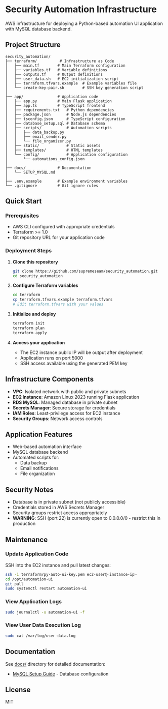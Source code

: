 # Security Automation Infrastructure

AWS infrastructure for deploying a Python-based automation UI application with MySQL database backend.

## Project Structure

```
security_automation/
├── terraform/          # Infrastructure as Code
│   ├── main.tf        # Main Terraform configuration
│   ├── variables.tf   # Variable definitions
│   ├── outputs.tf     # Output definitions
│   ├── user_data.sh   # EC2 initialization script
│   ├── terraform.tfvars.example  # Example variables file
│   └── create-key-pair.sh        # SSH key generation script
│
├── app/               # Application code
│   ├── app.py         # Main Flask application
│   ├── app.ts         # TypeScript frontend
│   ├── requirements.txt   # Python dependencies
│   ├── package.json       # Node.js dependencies
│   ├── tsconfig.json      # TypeScript configuration
│   ├── database_setup.sql # Database schema
│   ├── scripts/           # Automation scripts
│   │   ├── data_backup.py
│   │   ├── email_sender.py
│   │   └── file_organizer.py
│   ├── static/            # Static assets
│   ├── templates/         # HTML templates
│   └── config/            # Application configuration
│       └── automations_config.json
│
├── docs/              # Documentation
│   └── SETUP_MYSQL.md
│
├── .env.example       # Example environment variables
└── .gitignore         # Git ignore rules
```

## Quick Start

### Prerequisites
- AWS CLI configured with appropriate credentials
- Terraform >= 1.0
- Git repository URL for your application code

### Deployment Steps

1. **Clone this repository**
   ```bash
   git clone https://github.com/supremeseam/security_automation.git
   cd security_automation
   ```

2. **Configure Terraform variables**
   ```bash
   cd terraform
   cp terraform.tfvars.example terraform.tfvars
   # Edit terraform.tfvars with your values
   ```

3. **Initialize and deploy**
   ```bash
   terraform init
   terraform plan
   terraform apply
   ```

4. **Access your application**
   - The EC2 instance public IP will be output after deployment
   - Application runs on port 5000
   - SSH access available using the generated PEM key

## Infrastructure Components

- **VPC**: Isolated network with public and private subnets
- **EC2 Instance**: Amazon Linux 2023 running Flask application
- **RDS MySQL**: Managed database in private subnet
- **Secrets Manager**: Secure storage for credentials
- **IAM Roles**: Least-privilege access for EC2 instance
- **Security Groups**: Network access controls

## Application Features

- Web-based automation interface
- MySQL database backend
- Automated scripts for:
  - Data backup
  - Email notifications
  - File organization

## Security Notes

- Database is in private subnet (not publicly accessible)
- Credentials stored in AWS Secrets Manager
- Security groups restrict access appropriately
- **WARNING**: SSH (port 22) is currently open to 0.0.0.0/0 - restrict this in production

## Maintenance

### Update Application Code
SSH into the EC2 instance and pull latest changes:
```bash
ssh -i terraform/py-auto-ui-key.pem ec2-user@<instance-ip>
cd /opt/automation-ui
git pull
sudo systemctl restart automation-ui
```

### View Application Logs
```bash
sudo journalctl -u automation-ui -f
```

### View User Data Execution Log
```bash
sudo cat /var/log/user-data.log
```

## Documentation

See [docs/](docs/) directory for detailed documentation:
- [MySQL Setup Guide](docs/SETUP_MYSQL.md) - Database configuration

## License

MIT
